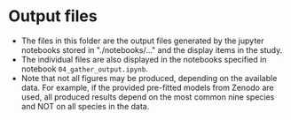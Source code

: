 
# Output files

- The files in this folder are the output files generated by the jupyter notebooks stored in "./notebooks/..." and the display items in the study.
- The individual files are also displayed in the notebooks specified in notebook `04_gather_output.ipynb`.
- Note that not all figures may be produced, depending on the available data. For example, if the provided pre-fitted models from Zenodo are used, all produced results depend on the most common nine species and NOT on all species in the data.
